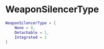 # WeaponSilencerType

```lua
WeaponSilencerType = {
    None = 0,
    Detachable = 1,
    Integrated = 2
}
```
